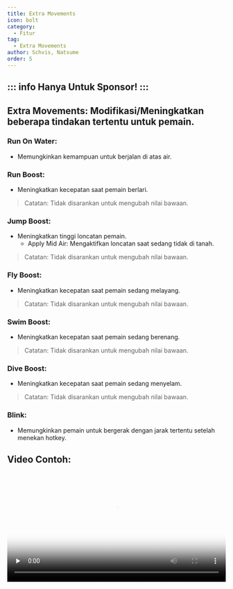 ```yaml
---
title: Extra Movements
icon: bolt
category:
  - Fitur
tag:
  - Extra Movements
author: Schvis, Natsume
order: 5
---
```

::: info Hanya Untuk Sponsor!
:::
---
## Extra Movements: Modifikasi/Meningkatkan beberapa tindakan tertentu untuk pemain.
### Run On Water:
- Memungkinkan kemampuan untuk berjalan di atas air.
### Run Boost:
- Meningkatkan kecepatan saat pemain berlari.
> Catatan: Tidak disarankan untuk mengubah nilai bawaan.
### Jump Boost:
- Meningkatkan tinggi loncatan pemain.
    - Apply Mid Air: Mengaktifkan loncatan saat sedang tidak di tanah.
> Catatan: Tidak disarankan untuk mengubah nilai bawaan.
### Fly Boost:
- Meningkatkan kecepatan saat pemain sedang melayang.
> Catatan: Tidak disarankan untuk mengubah nilai bawaan.
### Swim Boost: 
- Meningkatkan kecepatan saat pemain sedang berenang.
> Catatan: Tidak disarankan untuk mengubah nilai bawaan.
### Dive Boost:
- Meningkatkan kecepatan saat pemain sedang menyelam.
> Catatan: Tidak disarankan untuk mengubah nilai bawaan.
### Blink:
- Memungkinkan pemain untuk bergerak dengan jarak tertentu setelah menekan hotkey.

## Video Contoh:

<video controls preload="none" width="100%" poster="https://nextcloud.atruicardona.xyz/s/RsLzFEcNLJKqtLC/preview"><source src="https://nextcloud.atruicardona.xyz/s/RsLzFEcNLJKqtLC/download" type="video/mp4"></video>